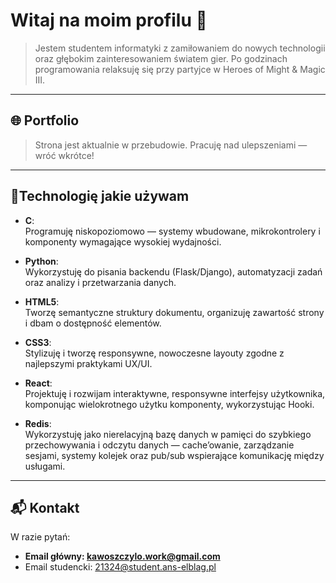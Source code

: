# Witaj na moim profilu 👊

> Jestem studentem informatyki z zamiłowaniem do nowych technologii oraz głębokim zainteresowaniem światem gier. Po godzinach programowania relaksuję się przy partyjce w Heroes of Might & Magic III.

---
## 🌐 Portfolio

> Strona jest aktualnie w przebudowie. Pracuję nad ulepszeniami — wróć wkrótce!

---
## 🔎Technologię jakie używam

- **C**:  
  Programuję niskopoziomowo — systemy wbudowane, mikrokontrolery i komponenty wymagające wysokiej wydajności.  

- **Python**:  
  Wykorzystuję do pisania backendu (Flask/Django), automatyzacji zadań oraz analizy i przetwarzania danych.  

- **HTML5**:  
  Tworzę semantyczne struktury dokumentu, organizuję zawartość strony i dbam o dostępność elementów.  

- **CSS3**:  
  Stylizuję i tworzę responsywne, nowoczesne layouty zgodne z najlepszymi praktykami UX/UI.  

- **React**:  
  Projektuję i rozwijam interaktywne, responsywne interfejsy użytkownika, komponując wielokrotnego użytku komponenty, wykorzystując Hooki.  

- **Redis**:  
  Wykorzystuję jako nierelacyjną bazę danych w pamięci do szybkiego przechowywania i odczytu danych — cache’owanie, zarządzanie sesjami, systemy kolejek oraz pub/sub wspierające komunikację między usługami.  
---
## 📬 Kontakt

W razie pytań:
- **Email główny: kawoszczylo.work@gmail.com**
- Email studencki:   21324@student.ans-elblag.pl
  

